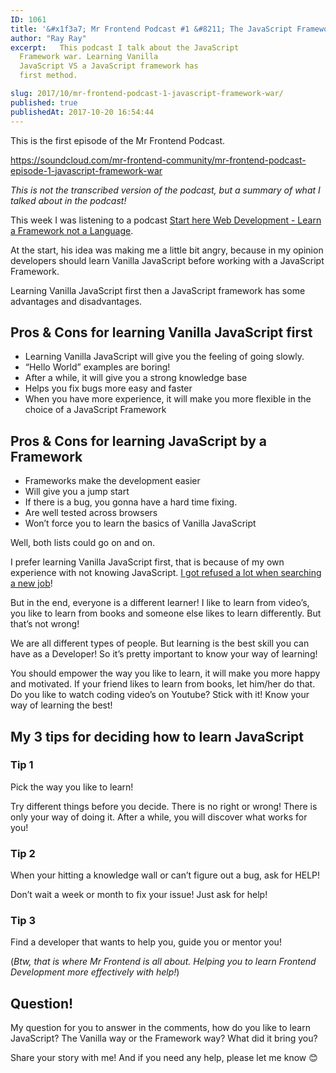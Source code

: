 ```yaml
---
ID: 1061
title: '&#x1f3a7; Mr Frontend Podcast #1 &#8211; The JavaScript Framework War'
author: "Ray Ray"
excerpt:   This podcast I talk about the JavaScript
  Framework war. Learning Vanilla
  JavaScript VS a JavaScript framework has
  first method.

slug: 2017/10/mr-frontend-podcast-1-javascript-framework-war/
published: true
publishedAt: 2017-10-20 16:54:44
---
```

This is the first episode of the Mr Frontend Podcast.

https://soundcloud.com/mr-frontend-community/mr-frontend-podcast-episode-1-javascript-framework-war

<i>This is not the transcribed version of the podcast, but a summary of what I talked about in the podcast!</i>

This week I was listening to a podcast <a href="https://soundcloud.com/starthere-webdev/learn-a-framework-not-a-language" target="_blank" rel="noopener">Start here Web Development - Learn a Framework not a Language</a>.

At the start, his idea was making me a little bit angry, because in my opinion developers should learn Vanilla JavaScript before working with a JavaScript Framework.

Learning Vanilla JavaScript first then a JavaScript framework has some advantages and disadvantages.
<h2><b>Pros &amp; Cons for learning Vanilla JavaScript first</b></h2>
<ul>
 	<li>Learning Vanilla JavaScript will give you the feeling of going slowly.</li>
 	<li>“Hello World” examples are boring!</li>
 	<li>After a while, it will give you a strong knowledge base</li>
 	<li>Helps you fix bugs more easy and faster</li>
 	<li>When you have more experience, it will make you more flexible in the choice of a JavaScript Framework</li>
</ul>
<h2><b>Pros &amp; Cons for learning JavaScript by a Framework </b></h2>
<ul>
 	<li>Frameworks make the development easier</li>
 	<li>Will give you a jump start</li>
 	<li>If there is a bug, you gonna have a hard time fixing.</li>
 	<li>Are well tested across browsers</li>
 	<li>Won’t force you to learn the basics of Vanilla JavaScript</li>
</ul>
Well, both lists could go on and on.

I prefer learning Vanilla JavaScript first, that is because of my own experience with not knowing JavaScript. <a href="https://blog.mrfrontend.org/2016/02/the-starting-story-of-mr-frontend-nl/" target="_blank" rel="noopener">I got refused a lot when searching a new job</a>!

But in the end, everyone is a different learner! I like to learn from video’s, you like to learn from books and someone else likes to learn differently. But that’s not wrong!

We are all different types of people. But learning is the best skill you can have as a Developer! So it’s pretty important to know your way of learning!

You should empower the way you like to learn, it will make you more happy and motivated. If your friend likes to learn from books, let him/her do that. Do you like to watch coding video’s on Youtube? Stick with it! Know your way of learning the best!
<h2><b>My 3 tips for deciding how to learn JavaScript</b></h2>
<h3><b>Tip 1</b></h3>
Pick the way you like to learn!

Try different things before you decide. There is no right or wrong! There is only your way of doing it. After a while, you will discover what works for you!
<h3><b>Tip 2</b></h3>
When your hitting a knowledge wall or can’t figure out a bug, ask for HELP!

Don’t wait a week or month to fix your issue! Just ask for help!
<h3><b>Tip 3</b></h3>
Find a developer that wants to help you, guide you or mentor you!

(<i>Btw, that is where Mr Frontend is all about. Helping you to learn Frontend Development more effectively with help!</i>)
<h2><b>Question!</b></h2>
My question for you to answer in the comments, how do you like to learn JavaScript? The Vanilla way or the Framework way? What did it bring you?

Share your story with me! And if you need any help, please let me know &#x1f60a;